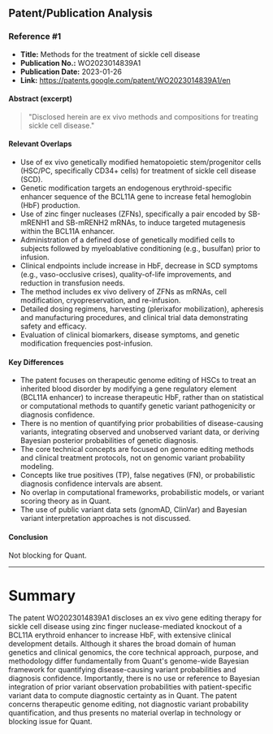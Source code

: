 ## Patent/Publication Analysis

### Reference #1

- **Title:** Methods for the treatment of sickle cell disease  
- **Publication No.:** WO2023014839A1  
- **Publication Date:** 2023-01-26  
- **Link:** https://patents.google.com/patent/WO2023014839A1/en  

#### Abstract (excerpt)

> "Disclosed herein are ex vivo methods and compositions for treating sickle cell disease."

#### Relevant Overlaps

- Use of ex vivo genetically modified hematopoietic stem/progenitor cells (HSC/PC, specifically CD34+ cells) for treatment of sickle cell disease (SCD).
- Genetic modification targets an endogenous erythroid-specific enhancer sequence of the BCL11A gene to increase fetal hemoglobin (HbF) production.
- Use of zinc finger nucleases (ZFNs), specifically a pair encoded by SB-mRENH1 and SB-mRENH2 mRNAs, to induce targeted mutagenesis within the BCL11A enhancer.
- Administration of a defined dose of genetically modified cells to subjects followed by myeloablative conditioning (e.g., busulfan) prior to infusion.
- Clinical endpoints include increase in HbF, decrease in SCD symptoms (e.g., vaso-occlusive crises), quality-of-life improvements, and reduction in transfusion needs.
- The method includes ex vivo delivery of ZFNs as mRNAs, cell modification, cryopreservation, and re-infusion.
- Detailed dosing regimens, harvesting (plerixafor mobilization), apheresis and manufacturing procedures, and clinical trial data demonstrating safety and efficacy.
- Evaluation of clinical biomarkers, disease symptoms, and genetic modification frequencies post-infusion.

#### Key Differences

- The patent focuses on therapeutic genome editing of HSCs to treat an inherited blood disorder by modifying a gene regulatory element (BCL11A enhancer) to increase therapeutic HbF, rather than on statistical or computational methods to quantify genetic variant pathogenicity or diagnosis confidence.
- There is no mention of quantifying prior probabilities of disease-causing variants, integrating observed and unobserved variant data, or deriving Bayesian posterior probabilities of genetic diagnosis.
- The core technical concepts are focused on genome editing methods and clinical treatment protocols, not on genomic variant probability modeling.
- Concepts like true positives (TP), false negatives (FN), or probabilistic diagnosis confidence intervals are absent.
- No overlap in computational frameworks, probabilistic models, or variant scoring theory as in Quant.
- The use of public variant data sets (gnomAD, ClinVar) and Bayesian variant interpretation approaches is not discussed.

#### Conclusion

Not blocking for Quant.

---

# Summary

The patent WO2023014839A1 discloses an ex vivo gene editing therapy for sickle cell disease using zinc finger nuclease-mediated knockout of a BCL11A erythroid enhancer to increase HbF, with extensive clinical development details. Although it shares the broad domain of human genetics and clinical genomics, the core technical approach, purpose, and methodology differ fundamentally from Quant's genome-wide Bayesian framework for quantifying disease-causing variant probabilities and diagnosis confidence. Importantly, there is no use or reference to Bayesian integration of prior variant observation probabilities with patient-specific variant data to compute diagnostic certainty as in Quant. The patent concerns therapeutic genome editing, not diagnostic variant probability quantification, and thus presents no material overlap in technology or blocking issue for Quant.
